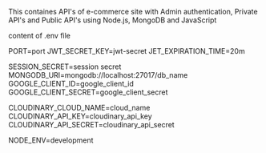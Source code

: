 This containes API's of e-commerce site with Admin authentication, Private API's and Public API's using Node.js, MongoDB and JavaScript

content of .env file

PORT=port
JWT_SECRET_KEY=jwt-secret
JET_EXPIRATION_TIME=20m

SESSION_SECRET=session secret
MONGODB_URI=mongodb://localhost:27017/db_name
GOOGLE_CLIENT_ID=google_client_id
GOOGLE_CLIENT_SECRET=google_client_secret

CLOUDINARY_CLOUD_NAME=cloud_name
CLOUDINARY_API_KEY=cloudinary_api_key
CLOUDINARY_API_SECRET=cloudinary_api_secret

NODE_ENV=development
